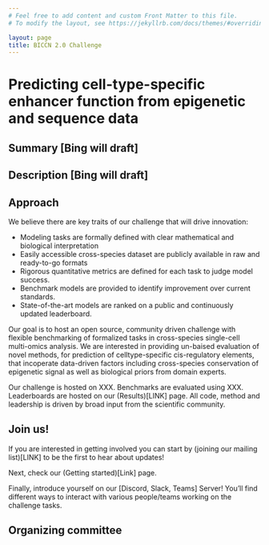 ```yaml
---
# Feel free to add content and custom Front Matter to this file.
# To modify the layout, see https://jekyllrb.com/docs/themes/#overriding-theme-defaults

layout: page
title: BICCN 2.0 Challenge
---
```


# Predicting cell-type-specific enhancer function from epigenetic and sequence data

## Summary [Bing will draft]

## Description [Bing will draft]

## Approach
We believe there are key traits of our challenge that will drive innovation:
* Modeling tasks are formally defined with clear mathematical and biological interpretation
* Easily accessible cross-species dataset are publicly available in raw and ready-to-go formats
* Rigorous quantitative metrics are defined for each task to judge model success.
* Benchmark models are provided to identify improvement over current standards.
* State-of-the-art models are ranked on a public and continuously updated leaderboard.

Our goal is to host an open source, community driven challenge with flexible benchmarking of formalized tasks in cross-species single-cell multi-omics analysis. We are interested in providing un-baised evaluation of novel methods, for prediction of celltype-specific cis-regulatory elements, that incoperate data-driven factors including cross-species conservation of epigenetic signal as well as biological priors from domain experts.

Our challenge is hosted on XXX. Benchmarks are evaluated using XXX. Leaderboards are hosted on our (Results)[LINK] page. All code, method and leadership is driven by broad input from the scientific community.

## Join us!

If you are interested in getting involved you can start by (joining our mailing list)[LINK] to be the first to hear about updates!

Next, check our (Getting started)[Link] page.

Finally, introduce yourself on our [Discord, Slack, Teams] Server! You’ll find different ways to interact with various people/teams working on the challenge tasks.

## Organizing committee
